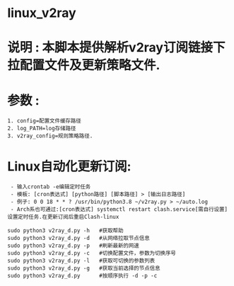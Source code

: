# linux_v2ray

# 说明 : 本脚本提供解析v2ray订阅链接下拉配置文件及更新策略文件.
        
# 参数 :
    1. config=配置文件缓存路径
    2. log_PATH=log存储路径
    3. v2ray_config=规则策略路径.
# Linux自动化更新订阅:
     - 输入crontab -e编辑定时任务
     - 模板: [cron表达式] [python路径] [脚本路径] > [输出日志路径]
     - 例子: 0 0 18 * * ? /usr/bin/python3.8 ~/v2ray.py > ~/auto.log
     - Arch系也可通过:[cron表达式] systemctl restart clash.service[需自行设置]设置定时任务.在更新订阅后重启Clash-linux
~~~
sudo python3 v2ray_d.py -h   #获取帮助
sudo python3 v2ray_d.py -d   #从网络拉取节点信息
sudo python3 v2ray_d.py -p   #刷新最新的网速
sudo python3 v2ray_d.py -c   #切换配置文件，参数为切换序号 
sudo python3 v2ray_d.py -l   #获取可切换的参数列表 
sudo python3 v2ray_d.py -g   #获取当前选择的节点信息
sudo python3 v2ray_d.py      #按顺序执行 -d -p -c
~~~
